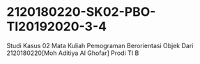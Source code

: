 # 2120180220-SK02-PBO-TI20192020-3-4
Studi Kasus 02 Mata Kuliah Pemograman Berorientasi Objek Dari 2120180220[Moh Aditiya Al Ghofar] Prodi TI B
